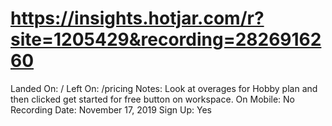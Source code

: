 # https://insights.hotjar.com/r?site=1205429&recording=2826916260

Landed On: /
Left On: /pricing
Notes: Look at overages for Hobby plan and then clicked get started for free button on workspace.
On Mobile: No
Recording Date: November 17, 2019
Sign Up: Yes